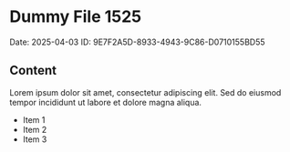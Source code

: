 # Dummy File 1525

Date: 2025-04-03
ID: 9E7F2A5D-8933-4943-9C86-D0710155BD55

## Content

Lorem ipsum dolor sit amet, consectetur adipiscing elit.
Sed do eiusmod tempor incididunt ut labore et dolore magna aliqua.

* Item 1
* Item 2
* Item 3

